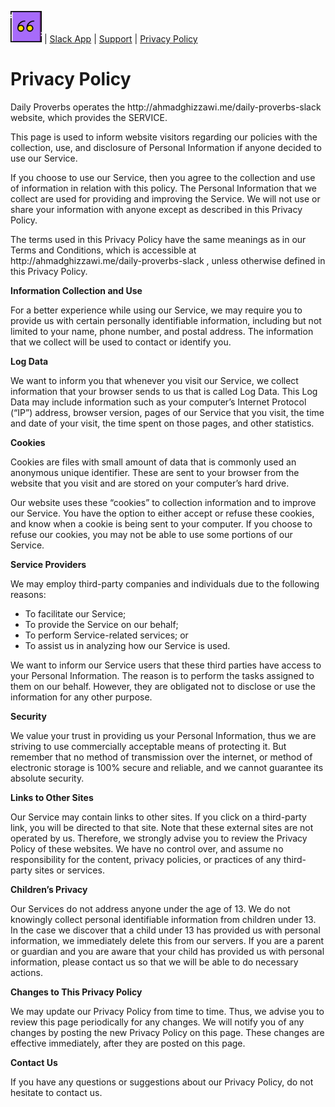 
<a href="index.html"><img src="quote.png" alt="App Logo" width="50"/></a> | [Slack App](https://ahmadstestground.slack.com/apps/A9RKEKL94-daily-proverbs) | [Support](support.html) | [Privacy Policy](privacy.html)

<h1>Privacy Policy</h1><p>Daily Proverbs operates the http://ahmadghizzawi.me/daily-proverbs-slack website, which provides the SERVICE.</p><p>This page is used to inform website visitors regarding our policies with the collection, use, and disclosure of Personal Information if anyone decided to use our Service.</p><p>If you choose to use our Service, then you agree to the collection and use of information in relation with this policy. The Personal Information that we collect are used for providing and improving the Service. We will not use or share your information with anyone except as described in this Privacy Policy.</p><p>The terms used in this Privacy Policy have the same meanings as in our Terms and Conditions, which is accessible at http://ahmadghizzawi.me/daily-proverbs-slack , unless otherwise defined in this Privacy Policy.</p><p><strong>Information Collection and Use</strong></p><p>For a better experience while using our Service, we may require you to provide us with certain personally identifiable information, including but not limited to your name, phone number, and postal address. The information that we collect will be used to contact or identify you.</p><p><strong>Log Data</strong></p><p>We want to inform you that whenever you visit our Service, we collect information that your browser sends to us that is called Log Data. This Log Data may include information such as your computer’s Internet Protocol (“IP”) address, browser version, pages of our Service that you visit, the time and date of your visit, the time spent on those pages, and other statistics.</p><p><strong>Cookies</strong></p><p>Cookies are files with small amount of data that is commonly used an anonymous unique identifier. These are sent to your browser from the website that you visit and are stored on your computer’s hard drive.</p><p>Our website uses these “cookies” to collection information and to improve our Service. You have the option to either accept or refuse these cookies, and know when a cookie is being sent to your computer. If you choose to refuse our cookies, you may not be able to use some portions of our Service.</p><p><strong>Service Providers</strong></p><p>We may employ third-party companies and individuals due to the following reasons:</p><ul><li>To facilitate our Service;</li><li>To provide the Service on our behalf;</li><li>To perform Service-related services; or</li><li>To assist us in analyzing how our Service is used.</li></ul><p>We want to inform our Service users that these third parties have access to your Personal Information. The reason is to perform the tasks assigned to them on our behalf. However, they are obligated not to disclose or use the information for any other purpose.</p><p><strong>Security</strong></p><p>We value your trust in providing us your Personal Information, thus we are striving to use commercially acceptable means of protecting it. But remember that no method of transmission over the internet, or method of electronic storage is 100% secure and reliable, and we cannot guarantee its absolute security.</p><p><strong>Links to Other Sites</strong></p><p>Our Service may contain links to other sites. If you click on a third-party link, you will be directed to that site. Note that these external sites are not operated by us. Therefore, we strongly advise you to review the Privacy Policy of these websites. We have no control over, and assume no responsibility for the content, privacy policies, or practices of any third-party sites or services.</p><p><strong>Children’s Privacy</strong></p><p>Our Services do not address anyone under the age of 13. We do not knowingly collect personal identifiable information from children under 13. In the case we discover that a child under 13 has provided us with personal information, we immediately delete this from our servers. If you are a parent or guardian and you are aware that your child has provided us with personal information, please contact us so that we will be able to do necessary actions.</p><p><strong>Changes to This Privacy Policy</strong></p><p>We may update our Privacy Policy from time to time. Thus, we advise you to review this page periodically for any changes. We will notify you of any changes by posting the new Privacy Policy on this page. These changes are effective immediately, after they are posted on this page.</p><p><strong>Contact Us</strong></p><p>If you have any questions or suggestions about our Privacy Policy, do not hesitate to contact us.</p>
